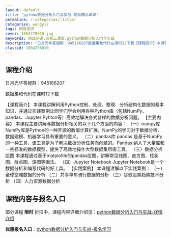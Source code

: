 ```yaml
---
layout: default
title: 'python数据分析入门与实战-网易精品单课'
permalink: /:categories/:title/
categories: wangyi2
tags: 网易提供
cover: 1004278010.jpg
keywords: 精选网课,网易云课堂,python数据分析入门与实战
description: "日月光华答疑群：945186207数据集和代码在课时12下载【课程简介】本课程讲解利用Python控制、处理、整理、分析结构化数据的基本知识，并通过实践案例让同学们学会利用各种Python库"
classid: 1004278010
---
```


## 课程介绍

日月光华答疑群：945186207

数据集和代码在课时12下载

【课程简介】
本课程讲解利用Python控制、处理、整理、分析结构化数据的基本知识，并通过实践案例让同学们学会利用各种Python库（包括NumPy、pandas、Jupyter Pyhton等）高效地解决各式各样的数据分析问题。
【主要内容】
本课程主要讲解与数据分析相关的以下几个方面的内容：
       （一）numpy库
        NumPy库是Python的一种开源的数值计算扩展。NumPy的学习对于数据分析、数据建模、机器学习具有重要的意义。
       （二）pandas库
        pandas 是基于NumPy 的一种工具，该工具是为了解决数据分析任务而创建的。Pandas 纳入了大量库和一些标准的数据模型，提供了高效地操作大型数据集所需工具。
       （三）数据分析绘图
        本课程通过基于matplotlib的pandas绘图，讲解常见线图、直方图、柱状图、散点图、饼图等画法。
       （四）Jupyter Notebook
        Jupyter Notebook是一个数据分析和编写代码的好工具。
【实践案例】
 本课程讲解以下实践案例：
       （一）全球空难数据的分析
       （二）共享单车骑行数据的分析
       （三）谷歌股票趋势技术分析
       （四）人力资源数据分析

## 课程内容与报名入口

部分课程 **限时** 折扣中，课程内容详细介绍见：[python数据分析入门与实战-详情介绍](https://study.163.com/course/introduction/1004278010.htm?share=1&shareId=1025206652&utm_campaign=share&utm_medium=iphoneShare&utm_source=&utm_u=1025206652)

**优惠报名入口**：[python数据分析入门与实战-报名学习](https://study.163.com/course/introduction/1004278010.htm?share=1&shareId=1025206652&utm_campaign=share&utm_medium=iphoneShare&utm_source=&utm_u=1025206652)

